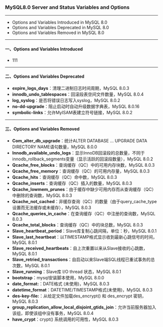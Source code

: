 ### MySQL8.0 Server and Status Variables and Options
--- 
+ Options and Variables Introduced in MySQL 8.0
+ Options and Variables Deprecated in MySQL 8.0
+ Options and Variables Removed in MySQL 8.0

---
#### 一、Options and Variables Introduced
+ 111

---
#### 二、Options and Variables Deprecated
+ **expire_logs_days**：清理二进制日志时间周期，MySQL 8.0.3
+ **innodb_undo_tablespaces**：回滚段表空间文件数量，MySQL 8.0.4
+ **log_syslog**：是否将错误日志写入syslog，MySQL 8.0.2
+ **no-dd-upgrade**：阻止启动时自动升级数据字典表，MySQL 8.0.16
+ **symbolic-links**：允许MyISAM表建立符号链接，MySQL 8.0.2 

---
#### 三、Options and Variables Removed
+ **Com_alter_db_upgrade**：统计ALTER DATABASE ... UPGRADE DATA DIRECTORY NAME语句数量，MySQL 8.0.0
+ **Innodb_available_undo_logs**：显示InnoDB回滚段的总数量，不同于innodb_rollback_segments变量（显示活跃的回滚段数量），MySQL 8.0.2
+ **Qcache_free_blocks**：查询缓存（QC）中的可用内存块数，MySQL 8.0.3
+ **Qcache_free_memory**：查询缓存（QC）的可用内存量，MySQL 8.0.3
+ **Qcache_hits**：查询缓存（QC）命中数，MySQL 8.0.3
+ **Qcache_inserts**：查询缓存（QC）插入的数量，MySQL 8.0.3
+ **Qcache_lowmem_prunes**：由于缓存中缺少可用内存而从查询缓存（QC）中删除的查询数，MySQL 8.0.3
+ **Qcache_not_cached**：非缓存查询（QC）的数量（由于query_cache_type设置而无法缓存或未缓存），MySQL 8.0.3
+ **Qcache_queries_in_cache**：在查询缓存（QC）中注册的查询数，MySQL 8.0.3
+ **Qcache_total_blocks**：查询缓存（QC）中的块总数，MySQL 8.0.3
+ **Slave_heartbeat_period**：Slave库复制心跳间隔，单位：秒，MySQL 8.0.1
+ **Slave_last_heartbeat**：以TIMESTAMP格式显示收到最新心跳信号的时间，MySQL 8.0.1
+ **Slave_received_heartbeats**：自上次重置以来从Slave接收的心跳数，MySQL 8.0.1 
+ **Slave_retried_transactions**：自启动以来Slave端SQL线程已重试事务的总次数，MySQL 8.0.1 
+ **Slave_running**：Slave库 I/O thread 状态，MySQL 8.0.1 
+ **bootstrap**：mysql安装脚本使用，MySQL 8.0.0
+ **date_format:**：DATE格式 (未使用)，MySQL 8.0.3
+ **datetime_format**：DATETIME/TIMESTAMP格式(未使用)，MySQL 8.0.3
+ **des-key-file:**：从给定文件加载des_encrypt() 和 des_encrypt 密钥，MySQL 8.0.3
+ **group_replication_allow_local_disjoint_gtids_join**：允许当前服务器加入该组，即使该组中没有事务，MySQL 8.0.4  
+ **have_crypt**：crypt() 系统调用的可用性，MySQL 8.0.3
